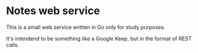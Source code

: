 # Notes web service

This is a small web service written in Go only for study purposes.

It's intendend to be something like a Google Keep, but in the format of REST 
calls.



